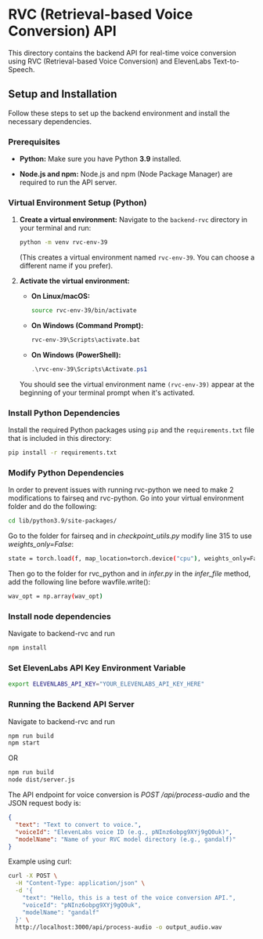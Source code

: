 # RVC (Retrieval-based Voice Conversion) API

This directory contains the backend API for real-time voice conversion using RVC (Retrieval-based Voice Conversion) and ElevenLabs Text-to-Speech.

## Setup and Installation

Follow these steps to set up the backend environment and install the necessary dependencies.

### Prerequisites

*   **Python:**  Make sure you have Python **3.9** installed.

*   **Node.js and npm:** Node.js and npm (Node Package Manager) are required to run the API server.

### Virtual Environment Setup (Python)

1.  **Create a virtual environment:** Navigate to the `backend-rvc` directory in your terminal and run:
    ```bash
    python -m venv rvc-env-39
    ```
    (This creates a virtual environment named `rvc-env-39`. You can choose a different name if you prefer).

2.  **Activate the virtual environment:**
    *   **On Linux/macOS:**
        ```bash
        source rvc-env-39/bin/activate
        ```
    *   **On Windows (Command Prompt):**
        ```bash
        rvc-env-39\Scripts\activate.bat
        ```
    *   **On Windows (PowerShell):**
        ```powershell
        .\rvc-env-39\Scripts\Activate.ps1
        ```
    You should see the virtual environment name `(rvc-env-39)` appear at the beginning of your terminal prompt when it's activated.

### Install Python Dependencies

Install the required Python packages using `pip` and the `requirements.txt` file that is included in this directory:

```bash
pip install -r requirements.txt
```

### Modify Python Dependencies
In order to prevent issues with running rvc-python we need to make 2 modifications to fairseq and rvc-python. 
Go into your virtual environment folder and do the following:

```bash
cd lib/python3.9/site-packages/
```

Go to the folder for fairseq and in *checkpoint_utils.py* modify line 315 to use *weights_only=False*:
```bash
state = torch.load(f, map_location=torch.device("cpu"), weights_only=False)
```

Then go to the folder for rvc_python and in *infer.py* in the *infer_file* method, add the following line before wavfile.write():
```bash
wav_opt = np.array(wav_opt)
```

### Install node dependencies

Navigate to backend-rvc and run 
```bash
npm install
```

### Set ElevenLabs API Key Environment Variable

```bash
export ELEVENLABS_API_KEY="YOUR_ELEVENLABS_API_KEY_HERE"
```


### Running the Backend API Server

Navigate to backend-rvc and run
```bash
npm run build
npm start
```
OR
```bash
npm run build
node dist/server.js
```

The API endpoint for voice conversion is *POST /api/process-audio* and the JSON request body is:
```json
{
  "text": "Text to convert to voice.",
  "voiceId": "ElevenLabs voice ID (e.g., pNInz6obpg9XYj9gQ0uk)",
  "modelName": "Name of your RVC model directory (e.g., gandalf)"
}
```

Example using curl:
```bash
curl -X POST \
  -H "Content-Type: application/json" \
  -d '{
    "text": "Hello, this is a test of the voice conversion API.",
    "voiceId": "pNInz6obpg9XYj9gQ0uk",
    "modelName": "gandalf"
  }' \
  http://localhost:3000/api/process-audio -o output_audio.wav
```